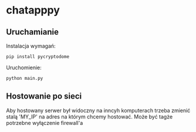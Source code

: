 # chatapppy

## Uruchamianie
Instalacja wymagań:
```
pip install pycryptodome
```
Uruchomienie:
```
python main.py
```

## Hostowanie po sieci
Aby hostowany serwer był widoczny na inncyh komputerach trzeba zmienić stalą 'MY_IP' na adres na którym chcemy hostować.
Może być tagże potrzebne wyłączenie firewall'a
